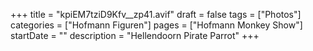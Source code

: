 +++
title = "kpiEM7tziD9Kfv__zp41.avif"
draft = false
tags = ["Photos"]
categories = ["Hofmann Figuren"]
pages = ["Hofmann Monkey Show"]
startDate = ""
description = "Hellendoorn Pirate Parrot"
+++
